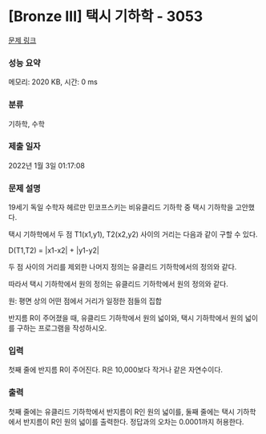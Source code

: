 # [Bronze III] 택시 기하학 - 3053 

[문제 링크](https://www.acmicpc.net/problem/3053) 

### 성능 요약

메모리: 2020 KB, 시간: 0 ms

### 분류

기하학, 수학

### 제출 일자

2022년 1월 3일 01:17:08

### 문제 설명

<p>19세기 독일 수학자 헤르만 민코프스키는 비유클리드 기하학 중 택시 기하학을 고안했다.</p>

<p>택시 기하학에서 두 점 T1(x1,y1), T2(x2,y2) 사이의 거리는 다음과 같이 구할 수 있다.</p>

<p>D(T1,T2) = |x1-x2| + |y1-y2|</p>

<p>두 점 사이의 거리를 제외한 나머지 정의는 유클리드 기하학에서의 정의와 같다.</p>

<p>따라서 택시 기하학에서 원의 정의는 유클리드 기하학에서 원의 정의와 같다.</p>

<p>원: 평면 상의 어떤 점에서 거리가 일정한 점들의 집합</p>

<p>반지름 R이 주어졌을 때, 유클리드 기하학에서 원의 넓이와, 택시 기하학에서 원의 넓이를 구하는 프로그램을 작성하시오.</p>

### 입력 

 <p>첫째 줄에 반지름 R이 주어진다. R은 10,000보다 작거나 같은 자연수이다.</p>

### 출력 

 <p>첫째 줄에는 유클리드 기하학에서 반지름이 R인 원의 넓이를, 둘째 줄에는 택시 기하학에서 반지름이 R인 원의 넓이를 출력한다. 정답과의 오차는 0.0001까지 허용한다.</p>

